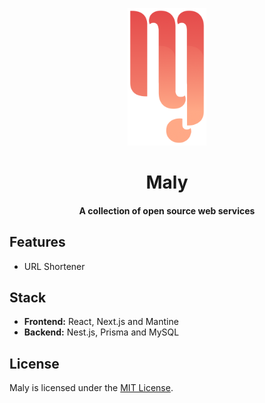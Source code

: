 <!--suppress HtmlDeprecatedAttribute -->
<p align="center">
  <a href="">
    <img src="./.github/logo.png" height="220">
  </a>
</p>

<h1 align="center">
Maly
</h1>
<h4 align="center">
A collection of open source web services 
</h4>

## Features

- URL Shortener

## Stack

- **Frontend:** React, Next.js and Mantine
- **Backend:** Nest.js, Prisma and MySQL

## License

Maly is licensed under the [MIT License](LICENSE).